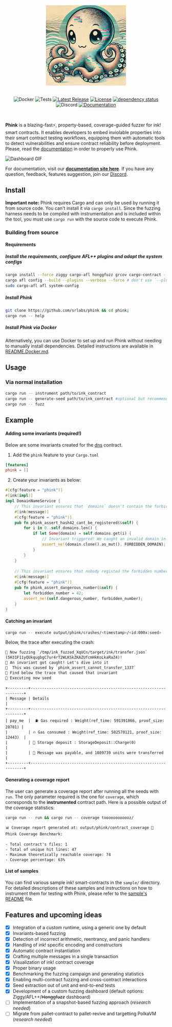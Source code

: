 <div align="center">

<img src="https://raw.githubusercontent.com/srlabs/phink/refs/heads/main/assets/phink.png" alt="phink" width="250"/>
</br>
</br>


![Docker](https://github.com/srlabs/phink/actions/workflows/docker.yml/badge.svg)
![Tests](https://github.com/srlabs/phink/actions/workflows/rust.yml/badge.svg)
[![Latest Release](https://img.shields.io/crates/v/phink.svg)](https://crates.io/crates/phink)
[![License](https://img.shields.io/github/license/srlabs/phink)](https://github.com/srlabs/phink/blob/main/LICENSE)
[![dependency status](https://deps.rs/repo/github/srlabs/phink/status.svg)](https://deps.rs/repo/github/srlabs/phink)
![Discord](https://img.shields.io/discord/1276519988349374587?label=Discord)
[![Documentation](https://img.shields.io/badge/docs-latest-blue.svg)](https://srlabs.github.io/phink)

</div>
</br>

**Phink** is a blazing-fast⚡, property-based, coverage-guided fuzzer for ink! smart contracts. It enables developers to
embed inviolable properties into their smart contract testing workflows, equipping them with automatic tools to detect
vulnerabilities and ensure contract reliability before deployment. Please, read
the [documentation](https://srlabs.github.io/phink/) in order to properly
use Phink.

![Dashboard GIF](assets/dashboard.gif)

For documentation, visit our [**documentation site here**](https://srlabs.github.io/phink/). If you have any question,
feedback, features suggestion, join our [Discord](https://discord.gg/gAahQMGE).

## Install

**Important note:** Phink requires Cargo and can only be used by running it from source code. You can't install it via
`cargo install`. Since the fuzzing harness needs to be compiled with instrumentation and is included within the tool,
you must use `cargo run` with the source code to execute Phink.

### Building from source

#### Requirements

##### Install the requirements, configure AFL++ plugins and adapt the system configs

```bash
cargo install --force ziggy cargo-afl honggfuzz grcov cargo-contract --locked 
cargo afl config --build --plugins --verbose --force # don't use `--plugins` if you're on macOS
sudo cargo-afl afl system-config
```

##### Install Phink

```bash
git clone https://github.com/srlabs/phink && cd phink;
cargo run -- help
```

##### Install Phink via Docker

Alternatively, you can use Docker to set up and run Phink without needing to manually install dependencies. Detailed
instructions are available in [README.Docker.md](README.Docker.md).

## Usage

### Via normal installation

```bash
cargo run -- instrument path/to/ink_contract
cargo run -- generate-seed path/to/ink_contract #optional but recommended
cargo run -- fuzz  
```  

## Example

#### Adding some invariants (required!)

Below are some invariants created for the [dns](https://github.com/kevin-valerio/phink/blob/main/sample/dns/lib.rs)
contract.

1. Add the `phink` feature to your `Cargo.toml`

```toml
[features]
phink = []
```

2. Create your invariants as below:

```rust
#[cfg(feature = "phink")]
#[ink(impl)]
impl DomainNameService {
    // This invariant ensures that `domains` doesn't contain the forbidden domain that nobody should regsiter 
    #[ink(message)]
    #[cfg(feature = "phink")]
    pub fn phink_assert_hash42_cant_be_registered(&self) {
        for i in 0..self.domains.len() {
            if let Some(domain) = self.domains.get(i) {
                // Invariant triggered! We caught an invalid domain in the storage...
                assert_ne!(domain.clone().as_mut(), FORBIDDEN_DOMAIN);
            }
        }
    }

    // This invariant ensures that nobody registed the forbidden number
    #[ink(message)]
    #[cfg(feature = "phink")]
    pub fn phink_assert_dangerous_number(&self) {
        let forbidden_number = 42;
        assert_ne!(self.dangerous_number, forbidden_number);
    }
}
```

#### Catching an invariant

```bash
cargo run -- execute output/phink/crashes/<timestamp>/<id:000x:seed>  
```

Below, the trace after executing the crash:

```
🚀 Now fuzzing `/tmp/ink_fuzzed_XqUCn/target/ink/transfer.json` (5H31F11yQUkqugbgC7ur4rT2WLKSkZKAZUfcmHkKoLkaRaZ4)!
🤯 An invariant got caught! Let's dive into it
🫵  This was caused by `phink_assert_cannot_transfer_1337`
🎉 Find below the trace that caused that invariant
🌱 Executing new seed

+---------+-------------------------------------------------------------------+
| Message | Details                                                           |
+---------+-------------------------------------------------------------------+
| pay_me  |  ⛽️ Gas required : Weight(ref_time: 591391866, proof_size: 28781) |
|         | 🔥 Gas consumed : Weight(ref_time: 582570121, proof_size: 12443)  |
|         | 💾 Storage deposit : StorageDeposit::Charge(0)                    |
|         | 💸 Message was payable, and 1809739 units were transferred        |
+---------+-------------------------------------------------------------------+
```

#### Generating a coverage report

The user can generate a coverage report after running all the seeds with `run`. The only parameter required is the one
for `coverage`, which corresponds to the **instrumented** contract path. Here is a possible output of the
coverage statistics:

```bash
cargo run -- run && cargo run -- coverage toooooooooooz/
```

```asciidoc
📊 Coverage report generated at: output/phink/contract_coverage 📐 Phink Coverage Benchmark:

- Total contract's files: 1
- Total of unique hit lines: 47
- Maximum theoretically reachable coverage: 74
- Coverage percentage: 63%
```

#### List of samples

You can find various sample ink! smart-contracts in the `sample/` directory. For detailed descriptions of these samples
and
instructions on how to instrument them for testing with Phink, please refer to the [sample's README](sample/README.md)
file.

## Features and upcoming ideas

- [x] Integration of a custom runtime, using a generic one by default
- [x] Invariants-based fuzzing
- [x] Detection of incorrect arithmetic, reentrancy, and panic handlers
- [x] Handling of ink! specific encoding and constructors
- [x] Automatic contract instantiation
- [x] Crafting multiple messages in a single transaction
- [x] Visualization of ink! contract coverage
- [x] Proper binary usage
- [x] Benchmarking the fuzzing campaign and generating statistics
- [x] Enabling multi-contract fuzzing and cross-contract interactions
- [x] Seed extraction out of unit and end-to-end tests
- [x] Development of a custom fuzzing dashboard (default options: Ziggy/AFL++/~~Honggfuzz~~ dashboard)
- [ ] Implementation of a snapshot-based fuzzing approach  (_research needed_)
- [ ] Migrate from pallet-contract to pallet-revive and targetting PolkaVM  (_research needed_)
